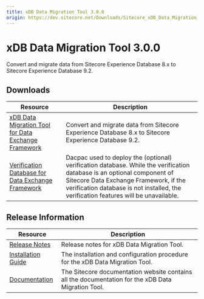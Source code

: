 ```yaml
---
title: xDB Data Migration Tool 3.0.0
origin: https://dev.sitecore.net/Downloads/Sitecore_xDB_Data_Migration_Tool/3x/xDB_Data_Migration_Tool_300.aspx
---
```


# xDB Data Migration Tool 3.0.0

Convert and migrate data from Sitecore Experience Database 8.x to Sitecore Experience Database 9.2.

## Downloads

 | Resource | Description |
 | --- | --- |
 | [xDB Data Migration Tool for Data Exchange Framework](https://sitecoredev.azureedge.net/~/media/66F5706AF0904F8F912CB79975084700.ashx?date=20190902T123453) | Convert and migrate data from Sitecore Experience Database 8.x to Sitecore Experience Database 9.2. |
 | [Verification Database for Data Exchange Framework](https://sitecoredev.azureedge.net/~/media/0D0862333B6242399F8814DD169619A3.ashx?date=20190902T123512) | Dacpac used to deploy the (optional) verification database. While the verification database is an optional component of Sitecore Data Exchange Framework, if the verification database is not installed, the verification features will be unavailable. |

## Release Information

 | Resource | Description |
 | --- | --- |
 | [Release Notes](https://dev.sitecore.net:443/downloads/Sitecore%20xDB%20Data%20Migration%20Tool/3x/xDB%20Data%20Migration%20Tool%20300/Release%20Notes) | Release notes for xDB Data Migration Tool. |
 | [Installation Guide](https://sitecoredev.azureedge.net/~/media/6BE46A0B53B446E898B8239C21DB4880.ashx?date=20191101T135307) | The installation and configuration procedure for the xDB Data Migration Tool. |
 | [Documentation](https://doc.sitecore.com/developers/dmt/30/xdb-data-migration-tool/en/xdb-data-migration-tool.html) | The Sitecore documentation website contains all the documentation for the xDB Data Migration Tool. |